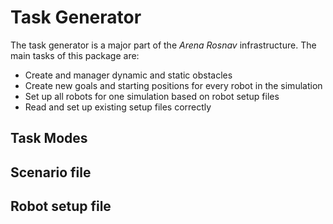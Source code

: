 # Task Generator

The task generator is a major part of the _Arena Rosnav_ infrastructure. The main tasks of this package are:

- Create and manager dynamic and static obstacles
- Create new goals and starting positions for every robot in the simulation
- Set up all robots for one simulation based on robot setup files
- Read and set up existing setup files correctly

## Task Modes

## Scenario file

## Robot setup file
